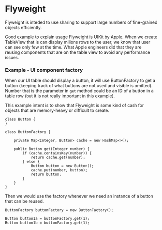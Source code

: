# Flyweight

Flyweight is inteded to use sharing to support large numbers of fine-grained objects efficiently.

Good example to explain usage Flyweight is UIKit by Apple. When we create TableView that is can display milions rows to the user, we know that user can see only few at the time. What Apple engineers did that they are reusing components that are on the table view to avoid any performance issues.

### Example - UI component factory

When our UI table should display a button, it will use ButtonFactory to get a button \(keeping track of what buttons are not used and visible is omitted\). Number that is the parameter in `get` method could be an ID of a button in a table row \(but it is not really important in this example\).

This example intent is to show that Flyweight is some kind of cash for objects that are memory-heavy or difficult to create.

```
class Button {
}

class ButtonFactory {

    private Map<Integer, Button> cache = new HashMap<>();

    public Button get(Integer number) {
        if (cache.containsKey(number)) {
            return cache.get(number);
        } else {
            Button button = new Button();
            cache.put(number, button);
            return button;
        }
    }
}
```

Then we would use the factory whenever we need an instance of a button that can be reused.

```
ButtonFactory buttonFactory = new ButtonFactory();

Button button1a = buttonFactory.get(1);
Button button1b = buttonFactory.get(1);
```



